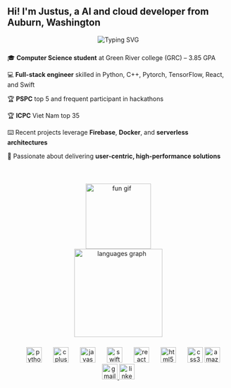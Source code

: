 <h2 align="left">Hi! I'm Justus, a AI and cloud developer from Auburn, Washington</h2>

<div align="center">
  <img src="https://readme-typing-svg.herokuapp.com?font=Fira+Code&pause=1000&color=2F81F7&center=true&vCenter=true&width=435&lines=Welcome+to+my+GitHub+profile!;AI+Developer;Always+learning+new+technologies;Building+amazing+projects" alt="Typing SVG" />
</div>

###

🎓 **Computer Science student** at Green River college (GRC) – 3.85 GPA  


💻 **Full-stack engineer** skilled in Python, C++, Pytorch, TensorFlow, React, and Swift


🏆 **PSPC** top 5 and frequent participant in hackathons  

🏆 **ICPC** Viet Nam top 35  

⌨️ Recent projects leverage **Firebase**, **Docker**, and **serverless architectures**  


🎯 Passionate about delivering **user-centric, high-performance solutions**

###

<br clear="both">

<p align="center">
  <img src="https://media4.giphy.com/media/v1.Y2lkPTc5MGI3NjExNHlkNTR2cjB6cmViaGwyYmdodWxzdnl6MDcybm9pYWo1ZHk1c3JlaSZlcD12MV9pbnRlcm5hbF9naWZfYnlfaWQmY3Q9cw/0VI4nfJrbUYhiNnFiw/giphy.gif" width="148" alt="fun gif" />
  <br/>
  <img src="https://github-readme-stats.vercel.app/api/top-langs?username=hoangviet2&locale=en&hide_title=false&layout=compact&card_width=320&langs_count=6&theme=dracula&hide_border=false" height="200" alt="languages graph" />
</p>



###

<div align="center">
  <img width="18" />
  <img src="https://cdn.jsdelivr.net/gh/devicons/devicon/icons/python/python-original.svg" height="35" alt="python logo"  />
  <img width="18" />
  <img src="https://cdn.jsdelivr.net/gh/devicons/devicon/icons/cplusplus/cplusplus-original.svg" height="35" alt="cplusplus logo"  />
  <img width="18" />
  <img src="https://cdn.jsdelivr.net/gh/devicons/devicon/icons/javascript/javascript-original.svg" height="35" alt="javascript logo"  />
  <img width="18" />
  <img src="https://cdn.jsdelivr.net/gh/devicons/devicon/icons/swift/swift-original.svg" height="35" alt="swift logo"  />
  <img width="18" />
  <img src="https://cdn.jsdelivr.net/gh/devicons/devicon/icons/react/react-original.svg" height="35" alt="react logo"  />
  <img width="18" />
  <img src="https://cdn.jsdelivr.net/gh/devicons/devicon/icons/html5/html5-original.svg" height="35" alt="html5 logo"  />
  <img width="18" />
  <img src="https://cdn.jsdelivr.net/gh/devicons/devicon/icons/css3/css3-original.svg" height="35" alt="css3 logo"  />
  <img src="https://cdn.jsdelivr.net/gh/devicons/devicon@latest/icons/amazonwebservices/amazonwebservices-original-wordmark.svg" height="35" alt="amazonwebservices logo />
</div>

###

<br clear="both">

<div align="center">
  <a href="https://mail.google.com/mail/?view=cm&fs=1&to=viet.ben.hoang@gmail.com" target="_blank">
    <img src="https://img.shields.io/static/v1?message=Gmail&logo=gmail&label=&color=D14836&logoColor=white&labelColor=&style=for-the-badge" height="35" alt="gmail logo"  />
  </a>
  <a href="https://www.linkedin.com/in/vietbenhoang/" target="_blank">
    <img src="https://img.shields.io/static/v1?message=LinkedIn&logo=linkedin&label=&color=0077B5&logoColor=white&labelColor=&style=for-the-badge" height="35" alt="linkedin logo"  />
  </a>
</div>

###

###